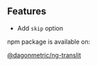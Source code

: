 ## Features

* Add `skip` option

npm package is available on:

[@dagonmetric/ng-translit](https://www.npmjs.com/package/@dagonmetric/ng-translit)
